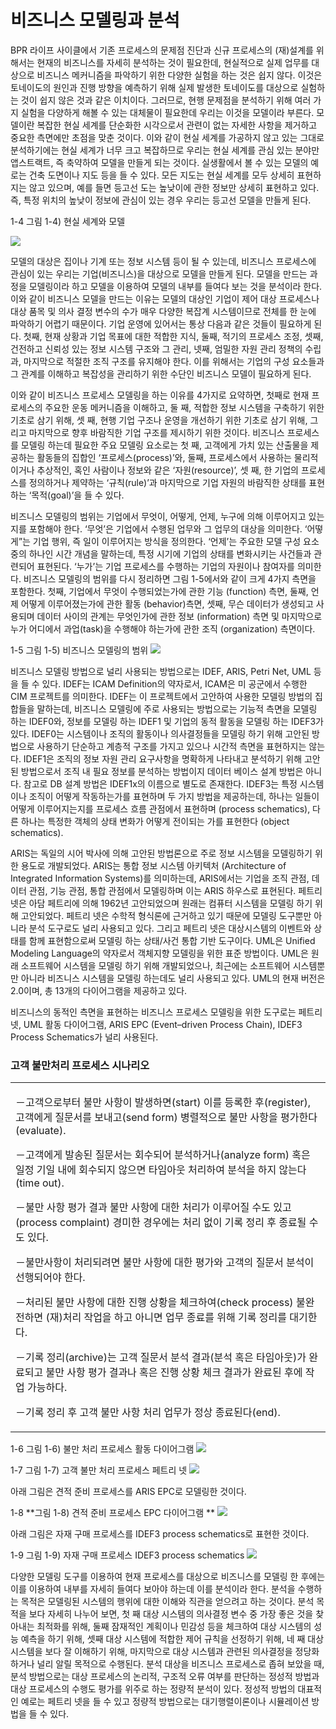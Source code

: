 # 비즈니스 모델링과 분석
BPR 라이프 사이클에서 기존 프로세스의 문제점 진단과 신규 프로세스의 (재)설계를 위해서는 현재의 비즈니스를 자세히 분석하는 것이 필요한데, 현실적으로 실제 업무를 대상으로 비즈니스 메커니즘을 파악하기 위한 다양한 실험을 하는 것은 쉽지 않다. 이것은 토네이도의 원인과 진행 방향을 예측하기 위해 실제 발생한 토네이도를 대상으로 실험하는 것이 쉽지 않은 것과 같은 이치이다. 그러므로, 현행 문제점을 분석하기 위해 여러 가지 실험을 다양하게 해볼 수 있는 대체물이 필요한데 우리는 이것을 모델이라 부른다. 모델이란 복잡한 현실 세계를 단순화한 시각으로서 관련이 없는 자세한 사항을 제거하고 중요한 측면에만 초점을 맞춘 것이다. 이와 같이 현실 세계를 가공하지 않고 있는 그대로 분석하기에는 현실 세계가 너무 크고 복잡하므로 우리는 현실 세계를 관심 있는 분야만 앱스트랙트, 즉 축약하여 모델을 만들게 되는 것이다. 실생활에서 볼 수 있는 모델의 예로는 건축 도면이나 지도 등을 들 수 있다. 모든 지도는 현실 세계를 모두 상세히 표현하지는 않고 있으며, 예를 들면 등고선 도는 높낮이에 관한 정보만 상세히 표현하고 있다. 즉, 특정 위치의 높낮이 정보에 관심이 있는 경우 우리는 등고선 모델을 만들게 된다.



1-4
그림 1-4) 현실 세계와 모델

![](/contents/02_비즈니스%20프로세스와%20BPM/03/img1.png)




모델의 대상은 집이나 기계 또는 정보 시스템 등이 될 수 있는데, 비즈니스 프로세스에 관심이 있는 우리는 기업(비즈니스)을 대상으로 모델을 만들게 된다. 모델을 만드는 과정을 모델링이라 하고 모델을 이용하여 모델의 내부를 들여다 보는 것을 분석이라 한다. 이와 같이 비즈니스 모델을 만드는 이유는 모델의 대상인 기업이 제어 대상 프로세스나 대상 품목 및 의사 결정 변수의 수가 매우 다양한 복잡계 시스템이므로 전체를 한 눈에 파악하기 어렵기 때문이다. 기업 운영에 있어서는 통상 다음과 같은 것들이 필요하게 된다. 첫째, 현재 상황과 기업 목표에 대한 적합한 지식, 둘째, 적기의 프로세스 조정, 셋째, 건전하고 신뢰성 있는 정보 시스템 구조와 그 관리, 넷째, 엄밀한 자원 관리 정책의 수립과, 마지막으로 적절한 조직 구조를 유지해야 한다. 이를 위해서는 기업의 구성 요소들과 그 관계를 이해하고 복잡성을 관리하기 위한 수단인 비즈니스 모델이 필요하게 된다.

이와 같이 비즈니스 프로세스 모델링을 하는 이유를 4가지로 요약하면, 첫째로 현재 프로세스의 주요한 운동 메커니즘을 이해하고, 둘 째, 적합한 정보 시스템을 구축하기 위한 기초로 삼기 위해, 셋 째, 현행 기업 구조나 운영을 개선하기 위한 기초로 삼기 위해, 그리고 마지막으로 향후 바람직한 기업 구조를 제시하기 위한 것이다. 비즈니스 프로세스를 모델링 하는데 필요한 주요 모델링 요소로는 첫 째, 고객에게 가치 있는 산출물을 제공하는 활동들의 집합인 ‘프로세스(process)’와, 둘째, 프로세스에서 사용하는 물리적이거나 추상적인, 혹인 사람이나 정보와 같은 ‘자원(resource)’, 셋 째, 한 기업의 프로세스를 정의하거나 제약하는 ‘규칙(rule)’과 마지막으로 기업 자원의 바람직한 상태를 표현하는 ‘목적(goal)’을 들 수 있다.

비즈니스 모델링의 범위는 기업에서 무엇이, 어떻게, 언제, 누구에 의해 이루어지고 있는지를 포함해야 한다. ‘무엇’은 기업에서 수행된 업무와 그 업무의 대상을 의미한다. ‘어떻게”는 기업 행위, 즉 일이 이루어지는 방식을 정의한다. ‘언제’는 주요한 모델 구성 요소 중의 하나인 시간 개념을 말하는데, 특정 시기에 기업의 상태를 변화시키는 사건들과 관련되어 표현된다. ‘누가’는 기업 프로세스를 수행하는 기업의 자원이나 참여자를 의미한다. 비즈니스 모델링의 범위를 다시 정리하면 그림 1-5에서와 같이 크게 4가지 측면을 포함한다. 첫째, 기업에서 무엇이 수행되었는가에 관한 기능 (function) 측면, 둘째, 언제 어떻게 이루어졌는가에 관한 활동 (behavior)측면, 셋째, 무슨 데이터가 생성되고 사용되며 데이터 사이의 관계는 무엇인가에 관한 정보 (information) 측면 및 마지막으로 누가 어디에서 과업(task)을 수행해야 하는가에 관한 조직 (organization) 측면이다.



1-5
그림 1-5) 비즈니스 모델링의 범위
![](/contents/02_비즈니스%20프로세스와%20BPM/03/img2.png)




비즈니스 모델링 방법으로 널리 사용되는 방법으로는 IDEF, ARIS, Petri Net, UML 등을 들 수 있다. IDEF는 ICAM Definition의 약자로서, ICAM은 미 공군에서 수행한 CIM 프로젝트를 의미한다. IDEF는 이 프로젝트에서 고안하여 사용한 모델링 방법의 집합들을 말하는데, 비즈니스 모델링에 주로 사용되는 방법으로는 기능적 측면을 모델링 하는 IDEF0와, 정보를 모델링 하는 IDEF1 및 기업의 동적 활동을 모델링 하는 IDEF3가 있다. IDEF0는 시스템이나 조직의 활동이나 의사결정들을 모델링 하기 위해 고안된 방법으로 사용하기 단순하고 계층적 구조를 가지고 있으나 시간적 측면을 표현하지는 않는다. IDEF1은 조직의 정보 자원 관리 요구사항을 명확하게 나타내고 분석하기 위해 고안된 방법으로서 조직 내 필요 정보를 분석하는 방법이지 데이터 베이스 설계 방법은 아니다. 참고로 DB 설계 방법은 IDEF1x의 이름으로 별도로 존재한다. IDEF3는 특정 시스템이나 조직이 어떻게 작동하는가를 표현하며 두 가지 방법을 제공하는데, 하나는 일들이 어떻게 이루어지는지를 프로세스 흐름 관점에서 표현하며 (process schematics), 다른 하나는 특정한 객체의 상태 변화가 어떻게 전이되는 가를 표현한다 (object schematics).

ARIS는 독일의 시어 박사에 의해 고안된 방법론으로 주로 정보 시스템을 모델링하기 위한 용도로 개발되었다. ARIS는 통합 정보 시스템 아키텍처 (Architecture of Integrated Information Systems)를 의미하는데, ARIS에서는 기업을 조직 관점, 데이터 관점, 기능 관점, 통합 관점에서 모델링하며 이는 ARIS 하우스로 표현된다. 페트리 넷은 아담 페트리에 의해 1962년 고안되었으며 원래는 컴퓨터 시스템을 모델링 하기 위해 고안되었다. 페트리 넷은 수학적 형식론에 근거하고 있기 때문에 모델링 도구뿐만 아니라 분석 도구로도 널리 사용되고 있다. 그리고 페트리 넷은 대상시스템의 이벤트와 상태를 함께 표현함으로써 모델링 하는 상태/사건 통합 기반 도구이다. UML은 Unified Modeling Language의 약자로서 객체지향 모델링을 위한 표준 방법이다. UML은 원래 소프트웨어 시스템을 모델링 하기 위해 개발되었으나, 최근에는 소프트웨어 시스템뿐만 아니라 비즈니스 시스템을 모델링 하는데도 널리 사용되고 있다. UML의 현재 버전은 2.0이며, 총 13개의 다이어그램을 제공하고 있다.

비즈니스의 동적인 측면을 표현하는 비즈니스 프로세스 모델링을 위한 도구로는 페트리 넷, UML 활동 다이어그램, ARIS EPC (Event–driven Process Chain), IDEF3 Process Schematics가 널리 사용된다.

### 고객 불만처리 프로세스 시나리오

<table>
<tbody>
<tr class="odd">
<td><p>－고객으로부터 불만 사항이 발생하면(start) 이를 등록한 후(register), 고객에게 질문서를 보내고(send form) 병렬적으로 불만 사항을 평가한다(evaluate).</p>

<p>－고객에게 발송된 질문서는 회수되어 분석하거나(analyze form) 혹은 일정 기일 내에 회수되지 않으면 타임아웃 처리하여 분석을 하지 않는다(time out).</p>

<p>－불만 사항 평가 결과 불만 사항에 대한 처리가 이루어질 수도 있고(process complaint) 경미한 경우에는 처리 없이 기록 정리 후 종료될 수도 있다.</p>

<p>－불만사항이 처리되려면 불만 사항에 대한 평가와 고객의 질문서 분석이 선행되어야 한다.</p>

<p>－처리된 불만 사항에 대한 진행 상황을 체크하여(check process) 불완전하면 (재)처리 작업을 하고 아니면 업무 종료를 위해 기록 정리를 대기한다.</p>

<p>－기록 정리(archive)는 고객 질문서 분석 결과(분석 혹은 타임아웃)가 완료되고 불만 사항 평가 결과나 혹은 진행 상황 체크 결과가 완료된 후에 작업 가능하다.</p>

<p>－기록 정리 후 고객 불만 사항 처리 업무가 정상 종료된다(end).</p>
</td>
</tr>
</tbody>
</table>




1-6
그림 1-6) 불만 처리 프로세스 활동 다이어그램
![](/contents/02_비즈니스%20프로세스와%20BPM/03/img4.png)


1-7
그림 1-7) 고객 불만 처리 프로세스 페트리 넷
![](/contents/02_비즈니스%20프로세스와%20BPM/03/img5.png)




아래 그림은 견적 준비 프로세스를 ARIS EPC로 모델링한 것이다.



1-8
**그림 1-8) 견적 준비 프로세스 EPC 다이어그램 **
![](/contents/02_비즈니스%20프로세스와%20BPM/03/img6.png)




아래 그림은 자재 구매 프로세스를 IDEF3 process schematics로 표현한 것이다.



1-9
그림 1-9) 자재 구매 프로세스 IDEF3 process schematics
![](/contents/02_비즈니스%20프로세스와%20BPM/03/img7.png)




다양한 모델링 도구를 이용하여 현재 프로세스를 대상으로 비즈니스를 모델링 한 후에는 이를 이용하여 내부를 자세히 들여다 보아야 하는데 이를 분석이라 한다. 분석을 수행하는 목적은 모델링된 시스템의 행위에 대한 이해와 직관을 얻으려고 하는 것이다. 분석 목적을 보다 자세히 나누어 보면, 첫 째 대상 시스템의 의사결정 변수 중 가장 좋은 것을 찾아내는 최적화를 위해, 둘째 잠재적인 계획이나 민감성 등을 체크하여 대상 시스템의 성능 예측을 하기 위해, 셋째 대상 시스템에 적합한 제어 규칙을 선정하기 위해, 네 째 대상 시스템을 보다 잘 이해하기 위해, 마지막으로 대상 시스템과 관련된 의사결정을 정당화하거나 널리 알릴 목적으로 수행된다. 분석 대상을 비즈니스 프로세스로 좁혀 보았을 때, 분석 방법으로는 대상 프로세스의 논리적, 구조적 오류 여부를 판단하는 정성적 방법과 대상 프로세스의 수행도 평가를 위주로 하는 정량적 분석이 있다. 정성적 방법의 대표적인 예로는 페트리 넷을 들 수 있고 정량적 방법으로는 대기행렬이론이나 시뮬레이션 방법을 들 수 있다.